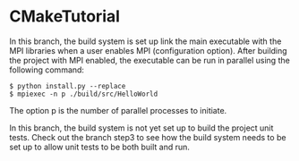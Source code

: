 CMakeTutorial
=============

In this branch, the build system is set up link the main executable with the
MPI libraries when a user enables MPI (configuration option). After building
the project with MPI enabled, the executable can be run in parallel using the
following command:

```
$ python install.py --replace
$ mpiexec -n p ./build/src/HelloWorld
```

The option p is the number of parallel processes to initiate. 

In this branch, the build system is not yet set up to build the project unit
tests. Check out the branch step3 to see how the build system needs to be
set up to allow unit tests to be both built and run. 